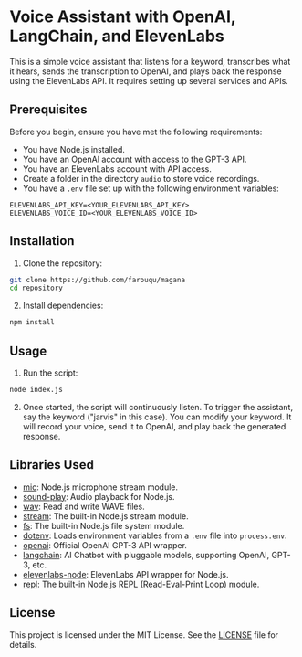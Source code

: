 # Voice Assistant with OpenAI, LangChain, and ElevenLabs

This is a simple voice assistant that listens for a keyword, transcribes what it hears, sends the transcription to OpenAI, and plays back the response using the ElevenLabs API. It requires setting up several services and APIs.

## Prerequisites

Before you begin, ensure you have met the following requirements:

- You have Node.js installed.
- You have an OpenAI account with access to the GPT-3 API.
- You have an ElevenLabs account with API access.
- Create a folder in the directory `audio` to store voice recordings.
- You have a `.env` file set up with the following environment variables:

```plaintext
ELEVENLABS_API_KEY=<YOUR_ELEVENLABS_API_KEY>
ELEVENLABS_VOICE_ID=<YOUR_ELEVENLABS_VOICE_ID>
```

## Installation

1. Clone the repository:

```bash
git clone https://github.com/farouqu/magana
cd repository
```

2. Install dependencies:

```bash
npm install
```

## Usage

1. Run the script:

```bash
node index.js
```

2. Once started, the script will continuously listen. To trigger the assistant, say the keyword ("jarvis" in this case). You can modify your keyword. It will record your voice, send it to OpenAI, and play back the generated response.

## Libraries Used

- [mic](https://www.npmjs.com/package/mic): Node.js microphone stream module.
- [sound-play](https://www.npmjs.com/package/sound-play): Audio playback for Node.js.
- [wav](https://www.npmjs.com/package/wav): Read and write WAVE files.
- [stream](https://nodejs.org/api/stream.html): The built-in Node.js stream module.
- [fs](https://nodejs.org/api/fs.html): The built-in Node.js file system module.
- [dotenv](https://www.npmjs.com/package/dotenv): Loads environment variables from a `.env` file into `process.env`.
- [openai](https://www.npmjs.com/package/openai): Official OpenAI GPT-3 API wrapper.
- [langchain](https://www.npmjs.com/package/langchain): AI Chatbot with pluggable models, supporting OpenAI, GPT-3, etc.
- [elevenlabs-node](https://www.npmjs.com/package/elevenlabs-node): ElevenLabs API wrapper for Node.js.
- [repl](https://nodejs.org/api/repl.html): The built-in Node.js REPL (Read-Eval-Print Loop) module.

## License

This project is licensed under the MIT License. See the [LICENSE](LICENSE) file for details.